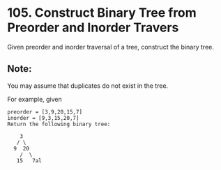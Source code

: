 # 105. Construct Binary Tree from Preorder and Inorder Travers

Given preorder and inorder traversal of a tree, construct the binary tree.

## Note:

You may assume that duplicates do not exist in the tree.

For example, given

```
preorder = [3,9,20,15,7]
inorder = [9,3,15,20,7]
Return the following binary tree:

    3
   / \
  9  20
    /  \
   15   7al
```